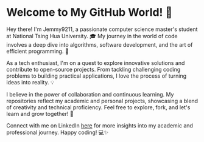 # Welcome to My GitHub World! 👋

Hey there! I'm Jemmy9211, a passionate computer science master's student at National Tsing Hua University. 🎓 My journey in the world of code involves a deep dive into algorithms, software development, and the art of efficient programming. 🚀

As a tech enthusiast, I'm on a quest to explore innovative solutions and contribute to open-source projects. From tackling challenging coding problems to building practical applications, I love the process of turning ideas into reality. 💡

I believe in the power of collaboration and continuous learning. My repositories reflect my academic and personal projects, showcasing a blend of creativity and technical proficiency. Feel free to explore, fork, and let's learn and grow together! 🌱

Connect with me on LinkedIn [here](https://www.linkedin.com/in/guan-xuan-chen/) for more insights into my academic and professional journey. Happy coding! 💻✨
